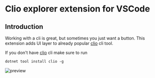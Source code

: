 # Clio explorer extension for VSCode

## Introduction

Working with a cli is great, but sometimes you just want a button. This extension adds UI layer to already popular [clio] cli tool.

If you don't have [clio] cli make sure to run

```ps
dotnet tool install clio -g
```

![preview]

<!-- Named links -->
[clio]:https://github.com/Advance-Technologies-Foundation/clio

[preview]:https://raw.githubusercontent.com/Advance-Technologies-Foundation/vscode.clio-extension/main/resources/clio_explorer_demo.gif
